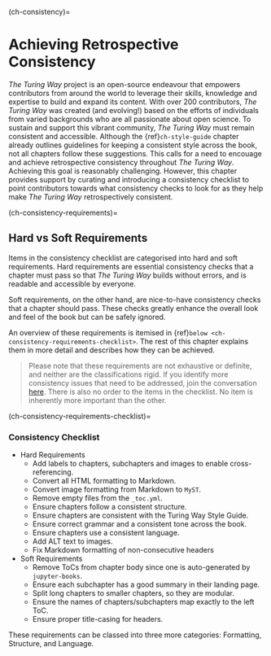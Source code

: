 (ch-consistency)=
# Achieving Retrospective Consistency

_The Turing Way_ project is an open-source endeavour that empowers contributors from around the world to leverage their skills, knowledge and expertise to build and expand its content.
With over 200 contributors, _The Turing Way_ was created (and evolving!) based on the efforts of individuals from varied backgrounds who are all passionate about open science.
To sustain and support this vibrant community, _The Turing Way_ must remain consistent and accessible. 
Although the {ref}`ch-style-guide` chapter already outlines guidelines for keeping a consistent style across the book, not all chapters follow these suggestions. 
This calls for a need to encouage and achieve retrospective consistency throughout _The Turing Way_. 
Achieving this goal is reasonably challenging. 
However, this chapter provides support by curating and introducing a consistency checklist to point contributors towards what consistency checks to look for as they help make _The Turing Way_ retrospectively consistent.

(ch-consistency-requirements)=
## Hard vs Soft Requirements

Items in the consistency checklist are categorised into hard and soft requirements. 
Hard requirements are essential consistency checks that a chapter must pass so that _The Turing Way_ builds without errors, and is readable and accessible by everyone.

Soft requirements, on the other hand, are nice-to-have consistency checks that a chapter should pass. 
These checks greatly enhance the overall look and feel of the book but can be safely ignored.

An overview of these requirements is itemised in {ref}`below <ch-consistency-requirements-checklist>`. The rest of this chapter explains them in more detail and describes how they can be achieved.

> Please note that these requirements are not exhaustive or definite, and neither are the classifications rigid. 
> If you identify more consistency issues that need to be addressed, join the conversation [here](https://github.com/alan-turing-institute/the-turing-way/issues/1174). 
> There is also no order to the items in the checklist. 
> No item is inherently more important than the other.

(ch-consistency-requirements-checklist)=
### Consistency Checklist

- Hard Requirements
  - Add labels to chapters, subchapters and images to enable cross-referencing.
  - Convert all HTML formatting to Markdown.
  - Convert image formatting from Markdown to `MyST`.
  - Remove empty files from the `_toc.yml`.
  - Ensure chapters follow a consistent structure.
  - Ensure chapters are consistent with the Turing Way Style Guide.
  - Ensure correct grammar and a consistent tone across the book.
  - Ensure chapters use a consistent language.
  - Add ALT text to images.
  - Fix Markdown formatting of non-consecutive headers 
- Soft Requirements
  - Remove ToCs from chapter body since one is auto-generated by `jupyter-books`.
  - Ensure each subchapter has a good summary in their landing page.
  - Split long chapters to smaller chapters, so they are modular.
  - Ensure the names of chapters/subchapters map exactly to the left ToC.
  - Ensure proper title-casing for headers.

These requirements can be classed into three more categories: Formatting, Structure, and Language.